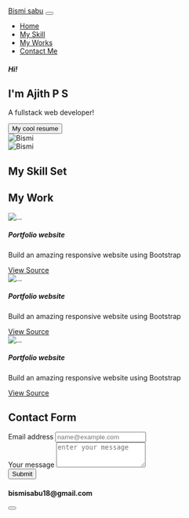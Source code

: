 <!DOCTYPE html>
<html>
  <head>
    <meta charset="utf-8">
    <meta name="viewport" content="width=device-width">
    <title>repl.it</title>
    <link href="https://cdn.jsdelivr.net/npm/bootstrap@5.0.1/dist/css/bootstrap.min.css" rel="stylesheet" integrity="sha384-+0n0xVW2eSR5OomGNYDnhzAbDsOXxcvSN1TPprVMTNDbiYZCxYbOOl7+AMvyTG2x" crossorigin="anonymous">
    <link rel="stylesheet" href="https://cdnjs.cloudflare.com/ajax/libs/font-awesome/5.15.3/css/all.min.css" integrity="sha512-iBBXm8fW90+nuLcSKlbmrPcLa0OT92xO1BIsZ+ywDWZCvqsWgccV3gFoRBv0z+8dLJgyAHIhR35VZc2oM/gI1w==" crossorigin="anonymous" referrerpolicy="no-referrer" />
  </head>
  <body>
    <!-- Navbar -->
    <nav class="navbar sticky-top navbar-expand-lg navbar-dark bg-primary">
  <div class="container-fluid">
    <a class="navbar-brand" href="#">Bismi sabu</a>
    <button class="navbar-toggler" type="button" data-bs-toggle="collapse" data-bs-target="#navbarSupportedContent" aria-controls="navbarSupportedContent" aria-expanded="false" aria-label="Toggle navigation">
      <span class="navbar-toggler-icon"></span>
    </button>
    <div class="collapse navbar-collapse" id="navbarSupportedContent">
      <ul class="navbar-nav me-auto mb-2 mb-lg-0">
        <li class="nav-item">
          <a class="nav-link active" aria-current="page" href="#hero">Home</a>
        </li>
        <li class="nav-item">
          <a class="nav-link" href="#skills">My Skill</a>
        </li>
        <li class="nav-item">
          <a class="nav-link" href="#work">My Works</a>
        </li>
        <li class="nav-item">
          <a class="nav-link" href="#contact">Contact Me</a>
        </li>
      </ul>
    </div>
  </div>
</nav>
<main class="container mt-3">
  <section id="hero" class="d-flex justify-content-sm-center justify-content-md-evenly align-items-center flex-column-reverse gap-3 flex-md-row">
    <!--Hero-->
    <div  class="d-flex justify-content-sm-center align-items-center flex-column justify-content-md-start align-items-md-start">
      <h5>Hi!</h5>
      <h1>I'm Ajith P S</h1>
      <p>A fullstack web developer!</p>
      <button class="btn btn-primary btn-sm">My cool resume</button>
    </div>
    <div class="d-md-none w-50 w-50">
      <img src="https://images.unsplash.com/photo-1535713875002-d1d0cf377fde?ixid=MnwxMjA3fDB8MHxzZWFyY2h8MXx8dXNlcnxlbnwwfHwwfHw%3D&ixlib=rb-1.2.1&w=1000&q=80" alt="Bismi" class="w-100 h-100 rounded-circle shadow">
    </div>
    <div class="d-none d-md-block w-25 h-25">
      <img src="https://images.unsplash.com/photo-1535713875002-d1d0cf377fde?ixid=MnwxMjA3fDB8MHxzZWFyY2h8MXx8dXNlcnxlbnwwfHwwfHw%3D&ixlib=rb-1.2.1&w=1000&q=80" alt="Bismi" class="w-100 h-100 rounded-circle shadow">
    </div>
  </section>
  <section id="skills" class="mt-5 p-4 ">
    <!--My Skills-->
<h1 class="text-primary text-center">My Skill Set</h1>
<div class="mt-4 d-md-none d-flex justify-content-evenly">
  <i class="fab fa-html5 fa-3x" style="color:#f4470b;"></i>
  <i class="fab fa-css3-alt fa-3x text-primary"></i>
  <i class="fab fa-bootstrap fa-3x" style="color:#730fef"></i>
</div>
<div class="mt-4 d-none d-md-flex justify-content-evenly">
  <i class="fab fa-html5 fa-7x" style="color:#f4470b;"></i>
  <i class="fab fa-css3-alt fa-7x text-primary"></i>
  <i class="fab fa-bootstrap fa-7x" style="color:#730fef"></i>
</div>
  </section>
  <section id="work"class="mt-5 p-4 ">
    <!--My Work-->
  <h1 class="text-primary text-center">My Work</h1>
  <div class="row">
    <div class="col-sm col-md-4">
  <div class="card mb-2">
  <img src="https://images.unsplash.com/photo-1488590528505-98d2b5aba04b?ixid=MnwxMjA3fDB8MHxwaG90by1wYWdlfHx8fGVufDB8fHx8&ixlib=rb-1.2.1&auto=format&fit=crop&w=750&q=80" class="card-img-top" alt="...">
  <div class="card-body">
    <h5 class="card-title">Portfolio website</h5>
    <p class="card-text">Build an amazing responsive website using Bootstrap</p>
    <a href="#" class="btn btn-dark">View Source<i class="fab fa-github"></i></a>
  </div>
</div>
  </div>
    <div class="col-sm col-md-4">
  <div class="card mb-2">
    <img src="https://images.unsplash.com/photo-1488590528505-98d2b5aba04b?ixid=MnwxMjA3fDB8MHxwaG90by1wYWdlfHx8fGVufDB8fHx8&ixlib=rb-1.2.1&auto=format&fit=crop&w=750&q=80" class="card-img-top" alt="...">
  <div class="card-body">
    <h5 class="card-title">Portfolio website</h5>
    <p class="card-text">Build an amazing responsive website using Bootstrap</p>
    <a href="#" class="btn btn-dark">View Source<i class="fab fa-github"></i></a>
  </div>
</div>
  </div>
    <div class="col-sm col-md-4">
  <div class="card mb-2">
  <img src="https://images.unsplash.com/photo-1488590528505-98d2b5aba04b?ixid=MnwxMjA3fDB8MHxwaG90by1wYWdlfHx8fGVufDB8fHx8&ixlib=rb-1.2.1&auto=format&fit=crop&w=750&q=80" class="card-img-top" alt="...">
  <div class="card-body">
    <h5 class="card-title">Portfolio website</h5>
    <p class="card-text">Build an amazing responsive website using Bootstrap</p>
    <a href="#" class="btn btn-dark">View Source<i class="fab fa-github"></i></a>
  </div>
</div>
  </div>
  </div>
  </section>
  <section id="contact"class="mt-4 py-4">
    <!-- Contact Me -->
    <h1 class="text-primary text-center">Contact Form</h1>
    <div class="row">
      <div class="col-sm col-md-8">
    <form>
<div class="mb-3">
  <label for="exampleFormControlInput1" class="form-label">Email address</label>
  <input type="email" required class="form-control" id="exampleFormControlInput1" placeholder="name@example.com">
</div>
<div class="mb-3">
  <label for="exampleFormControlTextarea1" class="form-label">Your message</label>
  <textarea class="form-control" id="exampleFormControlTextarea1" required placeholder="enter your message" rows="3"></textarea>
</div>
 <button type="submit" class="btn btn-primary">Submit</button>
    </form>
      </div>
      <div class="col-sm col-md-4">
    <div class="mt-3">
      <h4><i class="fas fa-at text-primary"></i>bismisabu18@gmail.com</h4>
      <button type="button" class="btn btn-link">
        <a href="https://github.com/AJITHPS7"><i class="fab fa-github"></i></a>
      </button>
    </div>
    </div>
  </section>
</main>
    <script src="https://cdn.jsdelivr.net/npm/bootstrap@5.0.1/dist/js/bootstrap.bundle.min.js" integrity="sha384-gtEjrD/SeCtmISkJkNUaaKMoLD0//ElJ19smozuHV6z3Iehds+3Ulb9Bn9Plx0x4" crossorigin="anonymous"></script>
  </body>
</html>
